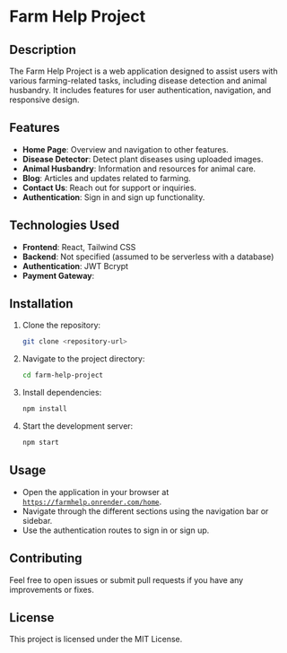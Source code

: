 # Farm Help Project

## Description

The Farm Help Project is a web application designed to assist users with various farming-related tasks, including disease detection and animal husbandry. It includes features for user authentication, navigation, and responsive design.

## Features

- **Home Page**: Overview and navigation to other features.
- **Disease Detector**: Detect plant diseases using uploaded images.
- **Animal Husbandry**: Information and resources for animal care.
- **Blog**: Articles and updates related to farming.
- **Contact Us**: Reach out for support or inquiries.
- **Authentication**: Sign in and sign up functionality.

## Technologies Used

- **Frontend**: React, Tailwind CSS
- **Backend**: Not specified (assumed to be serverless with a database)
- **Authentication**: JWT Bcrypt
- **Payment Gateway**:

## Installation

1. Clone the repository:

   ```bash
   git clone <repository-url>
   ```

2. Navigate to the project directory:

   ```bash
   cd farm-help-project
   ```

3. Install dependencies:

   ```bash
   npm install
   ```

4. Start the development server:
   ```bash
   npm start
   ```

## Usage

- Open the application in your browser at [`https://farmhelp.onrender.com/home`](https://farmhelp.onrender.com/home).
- Navigate through the different sections using the navigation bar or sidebar.
- Use the authentication routes to sign in or sign up.

## Contributing

Feel free to open issues or submit pull requests if you have any improvements or fixes.

## License

This project is licensed under the MIT License.
